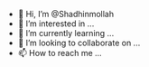 - 👋 Hi, I’m @Shadhinmollah
- 👀 I’m interested in ...
- 🌱 I’m currently learning ...
- 💞️ I’m looking to collaborate on ...
- 📫 How to reach me ...

<!---
Shadhinmollah/Shadhinmollah is a ✨ special ✨ repository because its `README.md` (this file) appears on your GitHub profile.
You can click the Preview link to take a look at your changes.
--->
